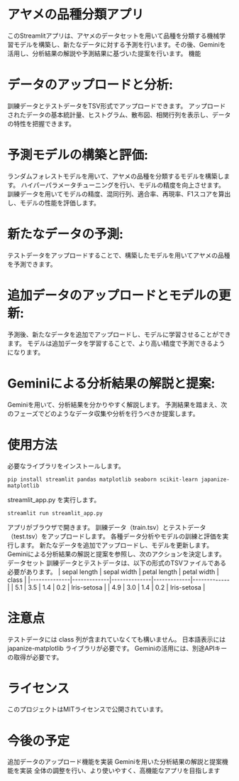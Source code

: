 # アヤメの品種分類アプリ
このStreamlitアプリは、アヤメのデータセットを用いて品種を分類する機械学習モデルを構築し、新たなデータに対する予測を行います。その後、Geminiを活用し、分析結果の解説や予測結果に基づいた提案を行います。
機能
# データのアップロードと分析:
訓練データとテストデータをTSV形式でアップロードできます。
アップロードされたデータの基本統計量、ヒストグラム、散布図、相関行列を表示し、データの特性を把握できます。
# 予測モデルの構築と評価:
ランダムフォレストモデルを用いて、アヤメの品種を分類するモデルを構築します。
ハイパーパラメータチューニングを行い、モデルの精度を向上させます。
訓練データを用いてモデルの精度、混同行列、適合率、再現率、F1スコアを算出し、モデルの性能を評価します。
# 新たなデータの予測:
テストデータをアップロードすることで、構築したモデルを用いてアヤメの品種を予測できます。
# 追加データのアップロードとモデルの更新:
予測後、新たなデータを追加でアップロードし、モデルに学習させることができます。
モデルは追加データを学習することで、より高い精度で予測できるようになります。
# Geminiによる分析結果の解説と提案:
Geminiを用いて、分析結果を分かりやすく解説します。
予測結果を踏まえ、次のフェーズでどのようなデータ収集や分析を行うべきか提案します。
# 使用方法
必要なライブラリをインストールします。
```
pip install streamlit pandas matplotlib seaborn scikit-learn japanize-matplotlib
```
streamlit_app.py を実行します。
```
streamlit run streamlit_app.py
```
アプリがブラウザで開きます。
訓練データ（train.tsv）とテストデータ（test.tsv）をアップロードします。
各種データ分析やモデルの訓練と評価を実行します。
新たなデータを追加でアップロードし、モデルを更新します。
Geminiによる分析結果の解説と提案を参照し、次のアクションを決定します。
データセット
訓練データとテストデータは、以下の形式のTSVファイルである必要があります。
| sepal length | sepal width | petal length | petal width | class       |
|--------------|-------------|--------------|-------------|-------------|
| 5.1          | 3.5         | 1.4          | 0.2         | Iris-setosa |
| 4.9          | 3.0         | 1.4          | 0.2         | Iris-setosa |


# 注意点
テストデータには class 列が含まれていなくても構いません。
日本語表示には japanize-matplotlib ライブラリが必要です。
Geminiの活用には、別途APIキーの取得が必要です。
# ライセンス
このプロジェクトはMITライセンスで公開されています。
# 今後の予定
追加データのアップロード機能を実装
Geminiを用いた分析結果の解説と提案機能を実装
全体の調整を行い、より使いやすく、高機能なアプリを目指します
